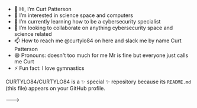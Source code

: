 - 👋 Hi, I’m Curt Patterson
- 👀 I’m interested in science space and computers
- 🌱 I’m currently learning how to be a cybersecurity specialist
- 💞️ I’m looking to collaborate on anything cybersecurity space and science related 
- 📫 How to reach me @curtylo84 on here and slack me by name Curt Patterson
- 😄 Pronouns: doesn't too much for me Mr is fine but everyone just calls me Curt
- ⚡ Fun fact: I love gymnastics


CURTYLO84/CURTYLO84 is a ✨ special ✨ repository because its `README.md` (this file) appears on your GitHub profile.

--->
